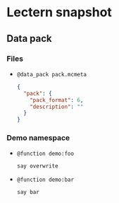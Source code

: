 # Lectern snapshot

## Data pack

### Files

- `@data_pack pack.mcmeta`

  ```json
  {
    "pack": {
      "pack_format": 6,
      "description": ""
    }
  }
  ```

### Demo namespace

- `@function demo:foo`

  ```mcfunction
  say overwrite
  ```

- `@function demo:bar`

  ```mcfunction
  say bar
  ```
